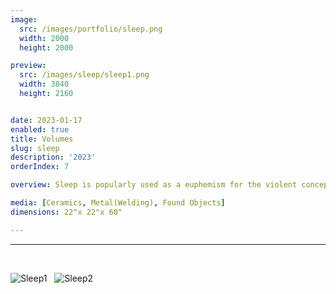 ```yaml
---
image:
  src: /images/portfolio/sleep.png
  width: 2000
  height: 2000

preview:
  src: /images/sleep/sleep1.png
  width: 3840
  height: 2160


date: 2023-01-17
enabled: true
title: Volumes
slug: sleep
description: '2023'
orderIndex: 7

overview: Sleep is popularly used as a euphemism for the violent concept of death. What then would be the euphemism for sleep, a notion already so peaceful and emotionless, even delightful at times. This piece is about finding the almost imperceptible middle ground between stress and relaxation. The head seems constrained in the box, but there’s no barrier blocking it from interacting with the outside world. The box itself seems to suspend the weight of the head, but how much of it is being carried by the longer ropes that hang from the ceiling? I explore into objects that lack the state of motion but whose state of immobility is only temporary.

media: [Ceramics, Metal(Welding), Found Objects]
dimensions: 22"x 22"x 60"

---
```



---

&nbsp;

![Sleep1](/images/sleep/sleep2.png "sleep1")
&nbsp;
![Sleep2](/images/sleep/sleep3.png "sleep2")




